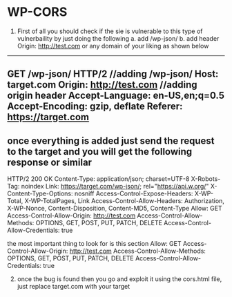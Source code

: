 # WP-CORS
1. First of all you should check if the sie is vulnerable to this type of vulnerbaility by just doing the following
   a. add /wp-json/
   b. add header Origin: http://test.com or any domain of your liking
 as shown below
-------------------------------------------------------------------------------------------------------------------------------------
GET /wp-json/ HTTP/2                    //adding /wp-json/
Host: target.com
Origin: http://test.com                //adding origin header
Accept-Language: en-US,en;q=0.5
Accept-Encoding: gzip, deflate
Referer: https://target.com
------------------------------------------------------------------------------------------------------------------------------------------




once everything is added just send the request to the target and you will get the following response or similar
-----------------------------------------------------------------------------------------------------------------------------------------
HTTP/2 200 OK
Content-Type: application/json; charset=UTF-8
X-Robots-Tag: noindex
Link: <https://target.com/wp-json/>; rel="https://api.w.org/"
X-Content-Type-Options: nosniff
Access-Control-Expose-Headers: X-WP-Total, X-WP-TotalPages, Link
Access-Control-Allow-Headers: Authorization, X-WP-Nonce, Content-Disposition, Content-MD5, Content-Type
Allow: GET
Access-Control-Allow-Origin: http://test.com
Access-Control-Allow-Methods: OPTIONS, GET, POST, PUT, PATCH, DELETE
Access-Control-Allow-Credentials: true

the most important thing to look for is this section
Allow: GET
Access-Control-Allow-Origin: http://test.com
Access-Control-Allow-Methods: OPTIONS, GET, POST, PUT, PATCH, DELETE
Access-Control-Allow-Credentials: true


2. once the bug is found then you go and exploit it using the cors.html file, just replace target.com with your target
